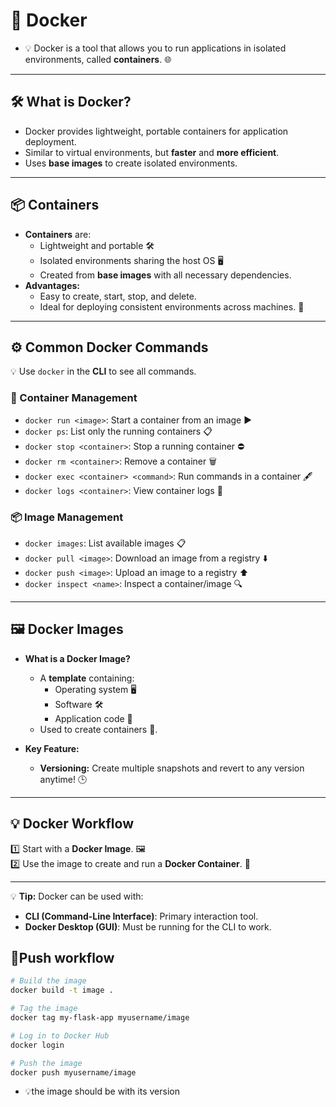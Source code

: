 # 🚢 Docker

- 💡 Docker is a tool that allows you to run applications in isolated environments, called **containers**. 🌐

---

## 🛠️ What is Docker?
- Docker provides lightweight, portable containers for application deployment.
- Similar to virtual environments, but **faster** and **more efficient**.
- Uses **base images** to create isolated environments.

---

## 📦 Containers
- **Containers** are:
  - Lightweight and portable 🛠️
  - Isolated environments sharing the host OS 🖥️
  - Created from **base images** with all necessary dependencies.
- **Advantages:**
  - Easy to create, start, stop, and delete.
  - Ideal for deploying consistent environments across machines. 🚀

---

## ⚙️ Common Docker Commands
💡 Use `docker` in the **CLI** to see all commands.

### 🔧 Container Management
- `docker run <image>`: Start a container from an image ▶️
- `docker ps`: List only the running containers 📋
- `docker stop <container>`: Stop a running container ⛔
- `docker rm <container>`: Remove a container 🗑️
- `docker exec <container> <command>`: Run commands in a container 🖋️
- `docker logs <container>`: View container logs 📝

### 📦 Image Management
- `docker images`: List available images 📋
- `docker pull <image>`: Download an image from a registry ⬇️
- `docker push <image>`: Upload an image to a registry ⬆️
- `docker inspect <name>`: Inspect a container/image 🔍

---

## 🖼️ Docker Images
- **What is a Docker Image?**
  - A **template** containing:
    - Operating system 🖥️
    - Software 🛠️
    - Application code 📜
  - Used to create containers 🚀.

- **Key Feature:**
  - **Versioning:** Create multiple snapshots and revert to any version anytime! 🕒

---

## 💡 Docker Workflow
1️⃣ Start with a **Docker Image**. 🖼️  
2️⃣ Use the image to create and run a **Docker Container**. 🧱  

---

💡 **Tip:** Docker can be used with:
- **CLI (Command-Line Interface)**: Primary interaction tool.
- **Docker Desktop (GUI)**: Must be running for the CLI to work.

## 📑Push workflow
```bash
# Build the image
docker build -t image .

# Tag the image
docker tag my-flask-app myusername/image

# Log in to Docker Hub
docker login

# Push the image
docker push myusername/image
```
- 💡the image should be with its version